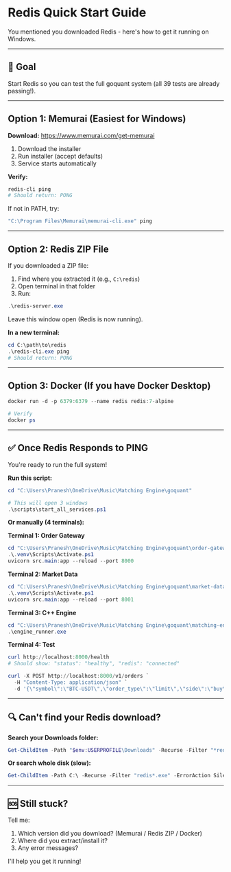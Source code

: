 # Redis Quick Start Guide

You mentioned you downloaded Redis - here's how to get it running on Windows.

---

## 🎯 Goal
Start Redis so you can test the full goquant system (all 39 tests are already passing!).

---

## Option 1: Memurai (Easiest for Windows)

**Download:** https://www.memurai.com/get-memurai

1. Download the installer
2. Run installer (accept defaults)
3. Service starts automatically

**Verify:**
```powershell
redis-cli ping
# Should return: PONG
```

If not in PATH, try:
```powershell
"C:\Program Files\Memurai\memurai-cli.exe" ping
```

---

## Option 2: Redis ZIP File

If you downloaded a ZIP file:

1. Find where you extracted it (e.g., `C:\redis`)
2. Open terminal in that folder
3. Run:
```powershell
.\redis-server.exe
```

Leave this window open (Redis is now running).

**In a new terminal:**
```powershell
cd C:\path\to\redis
.\redis-cli.exe ping
# Should return: PONG
```

---

## Option 3: Docker (If you have Docker Desktop)

```powershell
docker run -d -p 6379:6379 --name redis redis:7-alpine

# Verify
docker ps
```

---

## ✅ Once Redis Responds to PING

You're ready to run the full system!

**Run this script:**
```powershell
cd "C:\Users\Pranesh\OneDrive\Music\Matching Engine\goquant"

# This will open 3 windows
.\scripts\start_all_services.ps1
```

**Or manually (4 terminals):**

**Terminal 1: Order Gateway**
```powershell
cd "C:\Users\Pranesh\OneDrive\Music\Matching Engine\goquant\order-gateway"
.\.venv\Scripts\Activate.ps1
uvicorn src.main:app --reload --port 8000
```

**Terminal 2: Market Data**
```powershell
cd "C:\Users\Pranesh\OneDrive\Music\Matching Engine\goquant\market-data"
.\.venv\Scripts\Activate.ps1
uvicorn src.main:app --reload --port 8001
```

**Terminal 3: C++ Engine**
```powershell
cd "C:\Users\Pranesh\OneDrive\Music\Matching Engine\goquant\matching-engine\build\src\Debug"
.\engine_runner.exe
```

**Terminal 4: Test**
```powershell
curl http://localhost:8000/health
# Should show: "status": "healthy", "redis": "connected"

curl -X POST http://localhost:8000/v1/orders `
  -H "Content-Type: application/json" `
  -d '{\"symbol\":\"BTC-USDT\",\"order_type\":\"limit\",\"side\":\"buy\",\"quantity\":\"1.0\",\"price\":\"60000.00\"}'
```

---

## 🔍 Can't find your Redis download?

**Search your Downloads folder:**
```powershell
Get-ChildItem -Path "$env:USERPROFILE\Downloads" -Recurse -Filter "*redis*" | Select-Object FullName
```

**Or search whole disk (slow):**
```powershell
Get-ChildItem -Path C:\ -Recurse -Filter "redis*.exe" -ErrorAction SilentlyContinue | Select-Object FullName
```

---

## 🆘 Still stuck?

Tell me:
1. Which version did you download? (Memurai / Redis ZIP / Docker)
2. Where did you extract/install it?
3. Any error messages?

I'll help you get it running!

